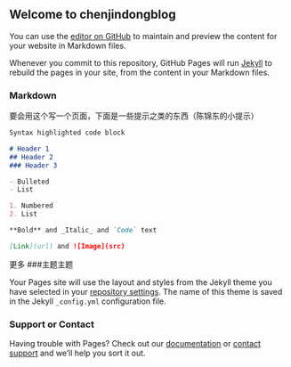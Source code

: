 ## Welcome to chenjindongblog

You can use the [editor on GitHub](https://github.com/chenjindong2217/chenjindong2217.github.io/edit/master/README.md) to maintain and preview the content for your website in Markdown files.

Whenever you commit to this repository, GitHub Pages will run [Jekyll](https://jekyllrb.com/) to rebuild the pages in your site, from the content in your Markdown files.

### Markdown
要会用这个写一个页面，下面是一些提示之类的东西（陈锦东的小提示）

```markdown
Syntax highlighted code block

# Header 1
## Header 2
### Header 3

- Bulleted
- List

1. Numbered
2. List

**Bold** and _Italic_ and `Code` text

[Link](url) and ![Image](src)
```

更多
###主题主题

Your Pages site will use the layout and styles from the Jekyll theme you have selected in your [repository settings](https://github.com/chenjindong2217/chenjindong2217.github.io/settings). The name of this theme is saved in the Jekyll `_config.yml` configuration file.

### Support or Contact

Having trouble with Pages? Check out our [documentation](https://help.github.com/categories/github-pages-basics/) or [contact support](https://github.com/contact) and we’ll help you sort it out.
